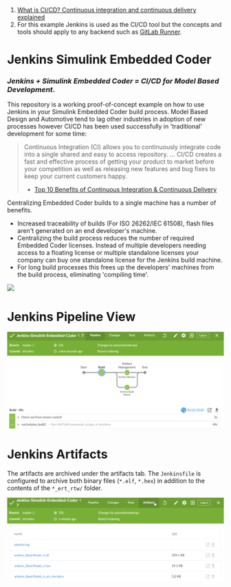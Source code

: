1. [What is CI/CD? Continuous integration and continuous delivery explained](https://www.infoworld.com/article/3271126/what-is-cicd-continuous-integration-and-continuous-delivery-explained.html)
2. For this example Jenkins is used as the CI/CD tool but the concepts and tools should apply to any backend such as [GitLab Runner](https://docs.gitlab.com/runner/install/windows.html).

# Jenkins Simulink Embedded Coder

### *Jenkins + Simulink Embedded Coder = CI/CD for Model Based Development.*

This repository is a working proof-of-concept example on how to use Jenkins in your Simulink Embedded Coder build process. Model Based Design and Automotive tend to lag other industries in adoption of new processes however CI/CD has been used successfully in 'traditional' development for some time:

> Continuous Integration (CI) allows you to continuously integrate code into a single shared and easy to access repository. ... CI/CD creates a fast and effective process of getting your product to market before your competition as well as releasing new features and bug fixes to keep your current customers happy.
>
> - [Top 10 Benefits of Continuous Integration & Continuous Delivery](https://www.katalon.com/resources-center/blog/benefits-continuous-integration-delivery/)

Centralizing Embedded Coder builds to a single machine has a number of benefits.

- Increased traceability of builds (For ISO 26262/IEC 61508), flash files aren't generated on an end developer's machine.
- Centralizing the build process reduces the number of required Embedded Coder licenses. Instead of multiple developers needing access to a floating license or multiple standalone licenses your company can buy one standalone license for the Jenkins build machine.
- For long build processes this frees up the developers' machines from the build process, eliminating 'compiling time'.

![](https://imgs.xkcd.com/comics/compiling.png)

# Jenkins Pipeline View

![](Jenkins_pipeline_view.png) 

# Jenkins Artifacts

The artifacts are archived under the artifacts tab. The `Jenkinsfile` is configured to archive both binary files (`*.elf`, `*.hex`) in addition to the contents of the `*_ert_rtw/` folder.

![](Jenkins_artifacts.png)